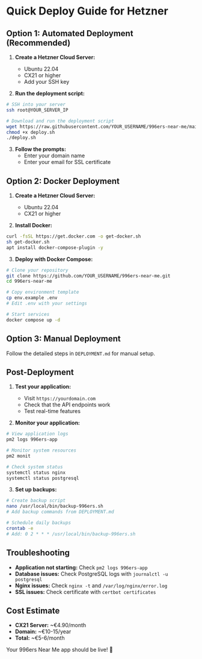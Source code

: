 # Quick Deploy Guide for Hetzner

## Option 1: Automated Deployment (Recommended)

1. **Create a Hetzner Cloud Server:**
   - Ubuntu 22.04
   - CX21 or higher
   - Add your SSH key

2. **Run the deployment script:**
```bash
# SSH into your server
ssh root@YOUR_SERVER_IP

# Download and run the deployment script
wget https://raw.githubusercontent.com/YOUR_USERNAME/996ers-near-me/main/deploy.sh
chmod +x deploy.sh
./deploy.sh
```

3. **Follow the prompts:**
   - Enter your domain name
   - Enter your email for SSL certificate

## Option 2: Docker Deployment

1. **Create a Hetzner Cloud Server:**
   - Ubuntu 22.04
   - CX21 or higher

2. **Install Docker:**
```bash
curl -fsSL https://get.docker.com -o get-docker.sh
sh get-docker.sh
apt install docker-compose-plugin -y
```

3. **Deploy with Docker Compose:**
```bash
# Clone your repository
git clone https://github.com/YOUR_USERNAME/996ers-near-me.git
cd 996ers-near-me

# Copy environment template
cp env.example .env
# Edit .env with your settings

# Start services
docker compose up -d
```

## Option 3: Manual Deployment

Follow the detailed steps in `DEPLOYMENT.md` for manual setup.

## Post-Deployment

1. **Test your application:**
   - Visit `https://yourdomain.com`
   - Check that the API endpoints work
   - Test real-time features

2. **Monitor your application:**
```bash
# View application logs
pm2 logs 996ers-app

# Monitor system resources
pm2 monit

# Check system status
systemctl status nginx
systemctl status postgresql
```

3. **Set up backups:**
```bash
# Create backup script
nano /usr/local/bin/backup-996ers.sh
# Add backup commands from DEPLOYMENT.md

# Schedule daily backups
crontab -e
# Add: 0 2 * * * /usr/local/bin/backup-996ers.sh
```

## Troubleshooting

- **Application not starting:** Check `pm2 logs 996ers-app`
- **Database issues:** Check PostgreSQL logs with `journalctl -u postgresql`
- **Nginx issues:** Check `nginx -t` and `/var/log/nginx/error.log`
- **SSL issues:** Check certificate with `certbot certificates`

## Cost Estimate

- **CX21 Server:** ~€4.90/month
- **Domain:** ~€10-15/year
- **Total:** ~€5-6/month

Your 996ers Near Me app should be live! 🚀
